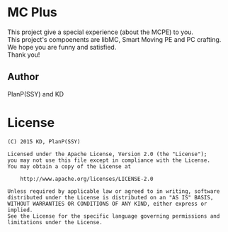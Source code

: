 # MC Plus
This project give a special experience (about the MCPE) to you.  
This project's compoenents are libMC, Smart Moving PE and PC crafting.  
We hope you are funny and satisfied.  
Thank you!  

## Author
PlanP(SSY) and KD

# License
```
(C) 2015 KD, PlanP(SSY)

Licensed under the Apache License, Version 2.0 (the "License");
you may not use this file except in compliance with the License.
You may obtain a copy of the License at

    http://www.apache.org/licenses/LICENSE-2.0

Unless required by applicable law or agreed to in writing, software
distributed under the License is distributed on an "AS IS" BASIS,
WITHOUT WARRANTIES OR CONDITIONS OF ANY KIND, either express or implied.
See the License for the specific language governing permissions and
limitations under the License.
```

